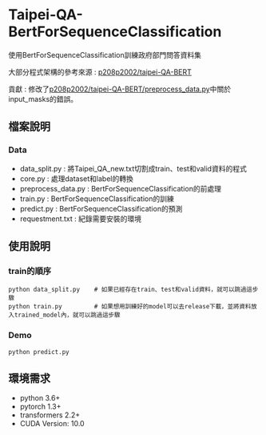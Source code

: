 # Taipei-QA-BertForSequenceClassification
使用BertForSequenceClassification訓練政府部門問答資料集

大部分程式架構的參考來源 : [p208p2002/taipei-QA-BERT](https://github.com/p208p2002/taipei-QA-BERT)

貢獻 : 修改了[p208p2002/taipei-QA-BERT/preprocess_data.py](https://github.com/p208p2002/taipei-QA-BERT/blob/master/preprocess_data.py)中關於input_masks的錯誤。

## 檔案說明
### Data
- data_split.py : 將Taipei_QA_new.txt切割成train、test和valid資料的程式
- core.py : 處理dataset和label的轉換
- preprocess_data.py : BertForSequenceClassification的前處理
- train.py : BertForSequenceClassification的訓練
- predict.py : BertForSequenceClassification的預測
- requestment.txt : 紀錄需要安裝的環境
## 使用說明
### train的順序
```
python data_split.py    # 如果已經存在train、test和valid資料，就可以跳過這步驟
python train.py         # 如果想用訓練好的model可以去release下載，並將資料放入trained_model內，就可以跳過這步驟
```
### Demo
```
python predict.py
```
## 環境需求
- python 3.6+
- pytorch 1.3+
- transformers 2.2+
- CUDA Version: 10.0
